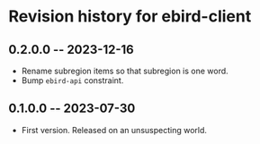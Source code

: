 # Revision history for ebird-client

## 0.2.0.0 -- 2023-12-16

* Rename subregion items so that subregion is one word.
* Bump `ebird-api` constraint.

## 0.1.0.0 -- 2023-07-30

* First version. Released on an unsuspecting world.
